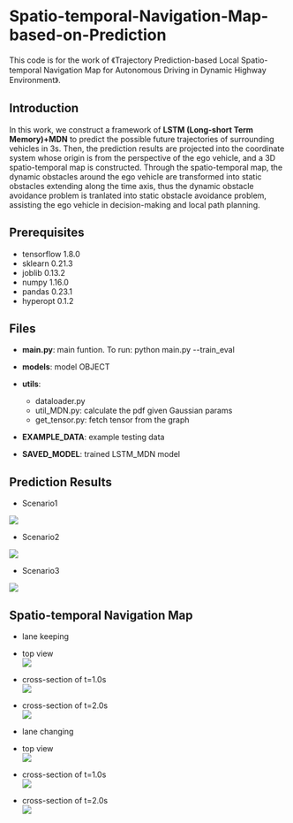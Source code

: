 # Spatio-temporal-Navigation-Map-based-on-Prediction
This code is for the work of 《Trajectory Prediction-based Local Spatio-temporal Navigation Map for Autonomous Driving in Dynamic Highway Environment》.

## Introduction

In this work, we construct a framework of **LSTM (Long-short Term Memory)+MDN** to predict the possible future trajectories of surrounding vehicles in 3s. Then, the prediction results are projected into the coordinate system whose origin is from the perspective of the ego vehicle, and a 3D spatio-temporal map is constructed. Through the spatio-temporal map, the dynamic obstacles around the ego vehicle are transformed into static obstacles extending along the time axis, thus the dynamic obstacle avoidance problem is tranlated into static obstacle avoidance problem, assisting the ego vehicle in decision-making and local path planning.

## Prerequisites

* tensorflow 1.8.0
* sklearn 0.21.3
* joblib 0.13.2
* numpy 1.16.0
* pandas 0.23.1
* hyperopt 0.1.2 

## Files

* **main.py**: main funtion. To run: python main.py --train_eval  
* **models**: model OBJECT  
* **utils**: 

  * dataloader.py    
  * util_MDN.py: calculate the pdf given Gaussian params  
  * get_tensor.py: fetch tensor from the graph  
* **EXAMPLE_DATA**: example testing data  
* **SAVED_MODEL**: trained LSTM_MDN model

## Prediction Results

* Scenario1   

![](https://github.com/zt600158/Spatio-temporal-Navigation-Map-based-on-Prediction/blob/master/figs/scenario1.png)

* Scenario2   

![](https://github.com/zt600158/Spatio-temporal-Navigation-Map-based-on-Prediction/blob/master/figs/scenario2.png)

* Scenario3

![](https://github.com/zt600158/Spatio-temporal-Navigation-Map-based-on-Prediction/blob/master/figs/scenario3.png)

## Spatio-temporal Navigation Map

* lane keeping  

 * top view   
![](https://github.com/zt600158/Spatio-temporal-Navigation-Map-based-on-Prediction/blob/master/figs/top_view_keep.png)

 * cross-section of t=1.0s  
![](https://github.com/zt600158/Spatio-temporal-Navigation-Map-based-on-Prediction/blob/master/figs/lane_keep_t10.png)

 * cross-section of t=2.0s   
![](https://github.com/zt600158/Spatio-temporal-Navigation-Map-based-on-Prediction/blob/master/figs/lane_keep_t20.png)

* lane changing  

 * top view  
![](https://github.com/zt600158/Spatio-temporal-Navigation-Map-based-on-Prediction/blob/master/figs/top_view_change.png)

 * cross-section of t=1.0s  
![](https://github.com/zt600158/Spatio-temporal-Navigation-Map-based-on-Prediction/blob/master/figs/lane_change_t10.png)

 * cross-section of t=2.0s  
![](https://github.com/zt600158/Spatio-temporal-Navigation-Map-based-on-Prediction/blob/master/figs/lane_change_t20.png)
